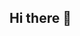 ## Hi there 👋

<!--

**Here are some ideas to get you started:**

🙋‍♀️ A short introduction - what is your organization all about? - TU4E1
🌈 Contribution guidelines - how can the community get involved? - TU4E1
👩‍💻 Useful resources - where can the community find your docs? Is there anything else the community should know? - TU4E1
🍿 Fun facts - what does your team eat for breakfast? - TU4E1
🧙 Remember, you can do mighty things with the power of [Markdown](https://docs.github.com/github/writing-on-github/getting-started-with-writing-and-formatting-on-github/basic-writing-and-formatting-syntax) - TU4E1
-->
